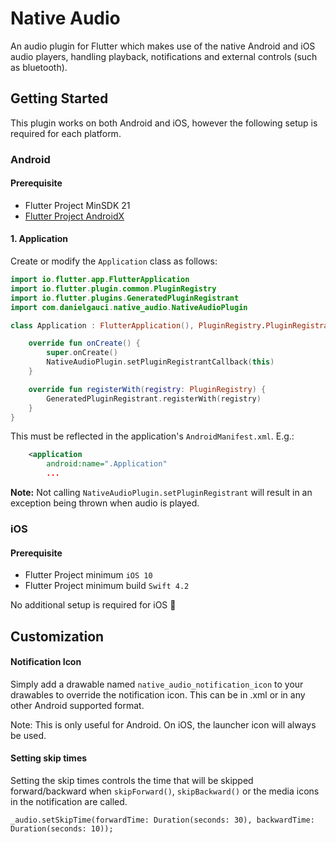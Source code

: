 # Native Audio

An audio plugin for Flutter which makes use of the native Android and iOS audio players, handling playback, notifications and external controls (such as bluetooth).

## Getting Started

This plugin works on both Android and iOS, however the following setup is required for each platform.

### Android

#### Prerequisite

- Flutter Project MinSDK 21
- [Flutter Project AndroidX](https://flutter.dev/docs/development/androidx-migration#how-do-i-migrate-my-existing-app-plugin-or-host-editable-module-project-to-androidx)

#### 1. Application

Create or modify the `Application` class as follows:

```kotlin
import io.flutter.app.FlutterApplication
import io.flutter.plugin.common.PluginRegistry
import io.flutter.plugins.GeneratedPluginRegistrant
import com.danielgauci.native_audio.NativeAudioPlugin

class Application : FlutterApplication(), PluginRegistry.PluginRegistrantCallback {

    override fun onCreate() {
        super.onCreate()
        NativeAudioPlugin.setPluginRegistrantCallback(this)
    }

    override fun registerWith(registry: PluginRegistry) {
        GeneratedPluginRegistrant.registerWith(registry)
    }
}
```

This must be reflected in the application's `AndroidManifest.xml`. E.g.:

```xml
    <application
        android:name=".Application"
        ...
```

**Note:** Not calling `NativeAudioPlugin.setPluginRegistrant` will result in an exception being
thrown when audio is played.

### iOS

#### Prerequisite

- Flutter Project minimum `iOS 10`
- Flutter Project minimum build `Swift 4.2`

No additional setup is required for iOS 🍏



## Customization

#### Notification Icon

Simply add a drawable named `native_audio_notification_icon` to your drawables to override the notification icon. This can be in .xml or in any other Android supported format.

Note: This is only useful for Android. On iOS, the launcher icon will always be used.

#### Setting skip times

Setting the skip times controls the time that will be skipped forward/backward when `skipForward()`, `skipBackward()` or the media icons in the notification are called.

```
_audio.setSkipTime(forwardTime: Duration(seconds: 30), backwardTime: Duration(seconds: 10));
```